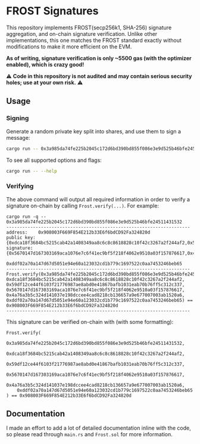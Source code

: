 # FROST Signatures

This repository implements FROST(secp256k1, SHA-256) signature aggregation, and on-chain signature verification. Unlike other implementations, this one matches the FROST standard exactly without modifications to make it more efficient on the EVM.

**As of writing, signature verification is only ~5500 gas (with the optimizer enabled), which is crazy good!**

:warning: **Code in this repository is not audited and may contain serious security holes; use at your own risk.** :warning:

## Usage

### Signing

Generate a random private key split into shares, and use them to sign a message:

```sh
cargo run -- 0x3a985da74fe225b2045c172d6bd390bd855f086e3e9d525b46bfe24511431532
```

To see all supported options and flags:

```sh
cargo run -- --help
```

### Verifying

The above command will output all required information in order to verify a signature on-chain by calling `Frost.verify(...)`. For example:

```
cargo run -q -- 0x3a985da74fe225b2045c172d6bd390bd855f086e3e9d525b46bfe24511431532
---------------------------------------------------------------------
address:    0x908003F669F854E212b33E6f6bdCD92Fa324820d
public key: {0xdca18f3684bc5215cab42a1408349aa8c6c8c8618828c10f42c3267a2f244af2,0x59df12ce44f6103f21776987ae8abd0e41867bafb1031eab70b76ff5c312c337}
signature:  {0x5670147d167303169aca1076e7c6f41ec9bf5f218f4062e9510a03f157876617,0x4a76a3b5c324d141037e198dccee4cad8218cb136657a9e677007003ab1520a6}
            0xddf02a70a147d67d5051e94e60a123032cd1b779c1697522c0aa7453246beb65
---------------------------------------------------------------------
Frost.verify(0x3a985da74fe225b2045c172d6bd390bd855f086e3e9d525b46bfe24511431532, 0xdca18f3684bc5215cab42a1408349aa8c6c8c8618828c10f42c3267a2f244af2, 0x59df12ce44f6103f21776987ae8abd0e41867bafb1031eab70b76ff5c312c337, 0x5670147d167303169aca1076e7c6f41ec9bf5f218f4062e9510a03f157876617, 0x4a76a3b5c324d141037e198dccee4cad8218cb136657a9e677007003ab1520a6, 0xddf02a70a147d67d5051e94e60a123032cd1b779c1697522c0aa7453246beb65) == 0x908003F669F854E212b33E6f6bdCD92Fa324820d
---------------------------------------------------------------------
```

This signature can be verified on-chain with (with some formatting):

```solidity
Frost.verify(
    0x3a985da74fe225b2045c172d6bd390bd855f086e3e9d525b46bfe24511431532,
    0xdca18f3684bc5215cab42a1408349aa8c6c8c8618828c10f42c3267a2f244af2,
    0x59df12ce44f6103f21776987ae8abd0e41867bafb1031eab70b76ff5c312c337,
    0x5670147d167303169aca1076e7c6f41ec9bf5f218f4062e9510a03f157876617,
    0x4a76a3b5c324d141037e198dccee4cad8218cb136657a9e677007003ab1520a6,
    0xddf02a70a147d67d5051e94e60a123032cd1b779c1697522c0aa7453246beb65
) == 0x908003F669F854E212b33E6f6bdCD92Fa324820d
```

## Documentation

I made an effort to add a lot of detailed documentation inline with the code, so please read through `main.rs` and `Frost.sol` for more information.
